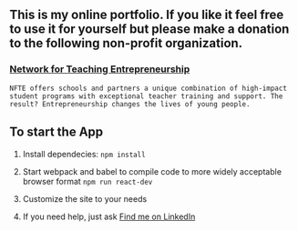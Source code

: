 ## This is my online portfolio. If you like it feel free to use it for yourself but please make a donation to the following non-profit organization.


### [Network for Teaching Entrepreneurship](https://www.nfte.com/)
`NFTE offers schools and partners a unique combination of high-impact student programs with exceptional teacher training and support. The result? Entrepreneurship changes the lives of young people.`



## To start the App

1. Install dependecies:
`npm install`

2. Start webpack and babel to compile code to more widely acceptable browser format
`npm run react-dev`

3. Customize the site to your needs

4. If you need help, just ask
[Find me on LinkedIn](https://www.linkedin.com/in/csanchez11)